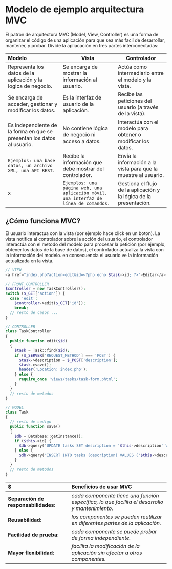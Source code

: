 # Modelo de ejemplo arquitectura MVC

El patron de arquitectura MVC (Model, View, Controller) es una forma de organizar el código de una aplicación para que sea más facil de desarrollar, mantener, y probar. Divide la apliacación en tres partes interconectadas:

| Modelo                                                                 | Vista                                                                                | Controlador                                                        |
| :--------------------------------------------------------------------- | ------------------------------------------------------------------------------------ | ------------------------------------------------------------------ |
| Representa los datos de la aplicación y la logica de negocio.          | Se encarga de mostrar la información al usuario.                                     | Actúa como intermediario entre el modelo y la vista.               |
| Se encarga de acceder, gestionar y modificar los datos.                | Es la interfaz de usuario de la aplicación.                                          | Recibe las peticiones del usuario (a través de la vista).          |
| Es independiente de la forma en que se presentan los datos al usuario. | No contiene lógica de negocio ni acceso a datos.                                     | Interactúa con el modelo para obtener o modificar los datos.       |
| `Ejemplos: una base datos, un archivo XML, una API REST.`              | Recibe la información que debe mostrar del controlador.                              | Envía la información a la vista para que la muestre al usuario.    |
| x                                                                      | `Ejemplos: una página web, una aplicación móvil, una interfaz de línea de comandos.` | Gestiona el flujo de la aplicación y la lógica de la presentación. |

## ¿Cómo funciona MVC?

El usuario interactua con la vista (por ejemplo hace click en un boton). La vista notifica al
controlador sobre la acción del usuario, el controlador interactúa con el metodo del modelo
para procesar la petición (por ejemplo, obtener los datos de la base de datos), el controlador
actualiza la vista con la información del modelo. en consecuencia el usuario ve la información actualizada en la vista.

```php
// VIEW
<a href="index.php?action=edit&id=<?php echo $task->id; ?>">Editar</a> // <--- click button

```

```php
// FRONT CONTROLLER
$controller = new TaskController();
switch ($_GET['action']) {
  case 'edit':
    $controller->edit($_GET['id']);
    break;
  // resto de casos ...
}

```

```php
// CONTROLLER
class TaskController
{
  public function edit($id)
  {
    $task = Task::find($id);
    if ($_SERVER['REQUEST_METHOD'] === 'POST') {
      $task->description = $_POST['description'];
      $task->save();
      header('Location: index.php');
    } else {
      require_once 'views/tasks/task-form.phtml';
    }
  }
  // resto de metodos
}

```

```php
// MODEL
class Task
{
  // resto de codigo
  public function save()
  {
    $db = Database::getInstance();
    if ($this->id) {
      $db->query("UPDATE tasks SET description = '$this->description' WHERE id = $this->id");
    } else {
      $db->query("INSERT INTO tasks (description) VALUES ('$this->description')");
    }
  }
  // resto de metodos
}
```

| $                                    | Beneficios de usar MVC                                                                         |
| :----------------------------------- | :--------------------------------------------------------------------------------------------- |
| **Separación de responsabilidades**: | _cada componente tiene una función específica, lo que facilita el desarrollo y mantenimiento._ |
| **Reusabilidad**:                    | _los componentes se pueden reutilizar en diferentes partes de la aplicación._                  |
| **Facilidad de prueba**:             | _cada componente se puede probar de forma independiente._                                      |
| **Mayor flexibilidad**:              | _facilita la modificación de la aplicación sin afectar a otros componentes._                   |
